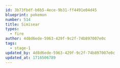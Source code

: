 ```yaml
---
id: 3b73fbdf-b6b5-4ece-9b31-ff4491e04d45
blueprint: pokemon
number: 514
title: Simisear
types:
  - fire
author: 4d8d6ede-5963-429f-9c2f-74b897007e0c
tags:
  - stage-1
updated_by: 4d8d6ede-5963-429f-9c2f-74b897007e0c
updated_at: 1716506789
---
```

